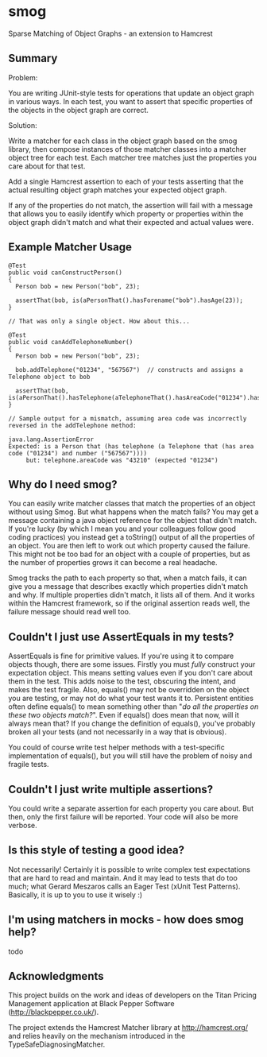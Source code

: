# smog

Sparse Matching of Object Graphs - an extension to Hamcrest

## Summary

Problem:

You are writing JUnit-style tests for operations that update an object graph in various ways. In each test, you want to assert that specific properties of the objects in the object graph are correct.

Solution:

Write a matcher for each class in the object graph based on the smog library, then compose instances of those matcher classes into a matcher object tree for each test. Each matcher tree matches just the properties you care about for that test.

Add a single Hamcrest assertion to each of your tests asserting that the actual resulting object graph matches your expected object graph.

If any of the properties do not match, the assertion will fail with a message that allows you to easily identify which property or properties within the object graph didn't match and what their expected and actual values were.

## Example Matcher Usage

```
@Test
public void canConstructPerson()
{
  Person bob = new Person("bob", 23);
  
  assertThat(bob, is(aPersonThat().hasForename("bob").hasAge(23));
}

// That was only a single object. How about this...

@Test
public void canAddTelephoneNumber()
{
  Person bob = new Person("bob", 23);
  
  bob.addTelephone("01234", "567567")  // constructs and assigns a Telephone object to bob
  
  assertThat(bob, is(aPersonThat().hasTelephone(aTelephoneThat().hasAreaCode("01234").hasNumber("567567"))));
}

// Sample output for a mismatch, assuming area code was incorrectly reversed in the addTelephone method:

java.lang.AssertionError
Expected: is a Person that (has telephone (a Telephone that (has area code ("01234") and number ("567567"))))
     but: telephone.areaCode was "43210" (expected "01234")
```

## Why do I need smog?

You can easily write matcher classes that match the properties of an object without using Smog. But what happens when the match fails? You may get a message containing a java object reference for the object that didn't match. If you're lucky (by which I mean you and your colleagues follow good coding practices) you instead get a toString() output of all the properties of an object. You are then left to work out which property caused the failure. This might not be too bad for an object with a couple of properties, but as the number of properties grows it can become a real headache.

Smog tracks the path to each property so that, when a match fails, it can give you a message that describes exactly which properties didn't match and why. If multiple properties didn't match, it lists all of them. And it works within the Hamcrest framework, so if the original assertion reads well, the failure message should read well too.

## Couldn't I just use AssertEquals in my tests?

AssertEquals is fine for primitive values. If you're using it to compare objects though, there are some issues. Firstly you must _fully_ construct your expectation object. This means setting values even if you don't care about them in the test. This adds noise to the test, obscuring the intent, and makes the test fragile. Also, equals() may not be overridden on the object you are testing, or may not do what your test wants it to. Persistent entities often define equals() to mean something other than "_do all the properties on these two objects match?_". Even if equals() does mean that now, will it always mean that? If you change the definition of equals(), you've probably broken all your tests (and not necessarily in a way that is obvious).

You could of course write test helper methods with a test-specific implementation of equals(), but you will still have the problem of noisy and fragile tests.

## Couldn't I just write multiple assertions?

You could write a separate assertion for each property you care about. But then, only the first failure will be reported. Your code will also be more verbose.

## Is this style of testing a good idea?

Not necessarily! Certainly it is possible to write complex test expectations that are hard to read and maintain. And it may lead to tests that do too much; what Gerard Meszaros calls an Eager Test (xUnit Test Patterns). Basically, it is up to you to use it wisely :)

## I'm using matchers in mocks - how does smog help?

todo

## Acknowledgments

This project builds on the work and ideas of developers on the Titan Pricing Management application at
Black Pepper Software (http://blackpepper.co.uk/).

The project extends the Hamcrest Matcher library at http://hamcrest.org/ and relies heavily on the mechanism introduced in the TypeSafeDiagnosingMatcher.


